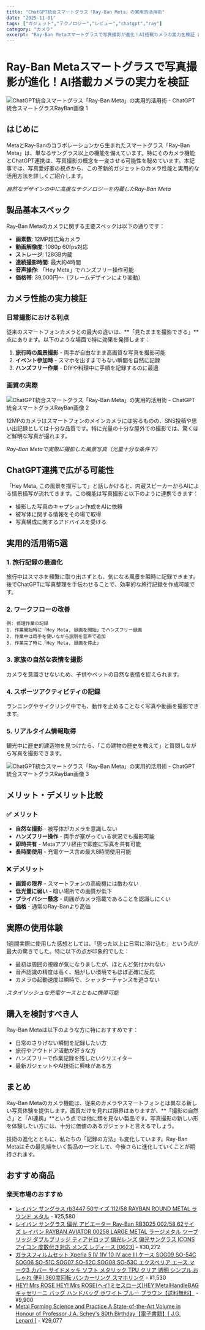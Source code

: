 ```yaml
---
title: "ChatGPT統合スマートグラス「Ray-Ban Meta」の実用的活用術"
date: "2025-11-01"
tags: ["ガジェット","テクノロジー","レビュー","chatgpt","ray"]
category: "カメラ"
excerpt: "Ray-Ban Metaスマートグラスで写真撮影が進化！AI搭載カメラの実力を検証 はじめに MetaとRay-Banのコラボレーションから生まれたスマートグラス「Ray-Ban Meta」は、単なるサングラス以上の機能を備えています。特にそのカメラ機能とChatGPT連携は、写真撮影の概念を一変さ..."
---
```


# Ray-Ban Metaスマートグラスで写真撮影が進化！AI搭載カメラの実力を検証

![ChatGPT統合スマートグラス「Ray-Ban Meta」の実用的活用術 - ChatGPT統合スマートグラスRayBan画像 1](https://picsum.photos/id/140/800/600)



## はじめに

MetaとRay-Banのコラボレーションから生まれたスマートグラス「Ray-Ban Meta」は、単なるサングラス以上の機能を備えています。特にそのカメラ機能とChatGPT連携は、写真撮影の概念を一変させる可能性を秘めています。本記事では、写真愛好家の視点から、この革新的ガジェットのカメラ性能と実用的な活用方法を詳しくご紹介します。


*自然なデザインの中に高度なテクノロジーを内蔵したRay-Ban Meta*

## 製品基本スペック

Ray-Ban Metaのカメラに関する主要スペックは以下の通りです：

- **画素数**: 12MP超広角カメラ
- **動画解像度**: 1080p 60fps対応
- **ストレージ**: 128GB内蔵
- **連続撮影時間**: 最大約4時間
- **音声操作**: 「Hey Meta」でハンズフリー操作可能
- **価格帯**: 39,000円〜（フレームデザインにより変動）

## カメラ性能の実力検証

### 日常撮影における利点

従来のスマートフォンカメラとの最大の違いは、**「見たままを撮影できる」**点にあります。以下のような場面で特に効果を発揮します：

1. **旅行時の風景撮影** - 両手が自由なまま高画質な写真を撮影可能
2. **イベント参加時** - スマホを出すまでもない瞬間を自然に記録
3. **ハンズフリー作業** - DIYや料理中に手順を記録するのに最適

### 画質の実際



![ChatGPT統合スマートグラス「Ray-Ban Meta」の実用的活用術 - ChatGPT統合スマートグラスRayBan画像 2](https://picsum.photos/id/1/800/600)


12MPのカメラはスマートフォンのメインカメラには劣るものの、SNS投稿や思い出記録としては十分な品質です。特に光量の十分な屋外での撮影では、驚くほど鮮明な写真が撮れます。


*Ray-Ban Metaで実際に撮影した風景写真（光量十分な条件下）*

## ChatGPT連携で広がる可能性

「Hey Meta, この風景を描写して」と話しかけると、内蔵スピーカーからAIによる情景描写が流れてきます。この機能は写真撮影と以下のように連携できます：

- 撮影した写真のキャプション作成をAIに依頼
- 被写体に関する情報をその場で取得
- 写真構成に関するアドバイスを受ける

## 実用的活用術5選

### 1. 旅行記録の最適化
旅行中はスマホを頻繁に取り出さずとも、気になる風景を瞬時に記録できます。後でChatGPTに写真整理を手伝わせることで、効率的な旅行記録を作成可能です。

### 2. ワークフローの改善
```
例: 修理作業の記録
1. 作業開始時に「Hey Meta, 録画を開始」でハンズフリー録画
2. 作業中は両手を使いながら説明を音声で追加
3. 作業完了時に「Hey Meta, 録画を停止」
```

### 3. 家族の自然な表情を撮影
カメラを意識させないため、子供やペットの自然な表情を捉えられます。

### 4. スポーツアクティビティの記録
ランニングやサイクリング中でも、動作を止めることなく写真や動画を撮影できます。

### 5. リアルタイム情報取得
観光中に歴史的建造物を見つけたら、「この建物の歴史を教えて」と質問しながら写真を撮影できます。



![ChatGPT統合スマートグラス「Ray-Ban Meta」の実用的活用術 - ChatGPT統合スマートグラスRayBan画像 3](https://picsum.photos/id/10/800/600)


## メリット・デメリット比較

### ✅ メリット
- **自然な撮影** - 被写体がカメラを意識しない
- **ハンズフリー操作** - 両手が塞がっている状況でも撮影可能
- **即時共有** - Metaアプリ経由で即座に写真を共有可能
- **長時間使用** - 充電ケース含め最大8時間使用可能

### ❌ デメリット
- **画質の限界** - スマートフォンの高級機には敵わない
- **低光量に弱い** - 暗い場所での画質が低下
- **プライバシー懸念** - 周囲がカメラ搭載であることを認識しにくい
- **価格** - 通常のRay-Banより高価

## 実際の使用体験

1週間実際に使用した感想としては、「思った以上に日常に溶け込む」という点が最大の驚きでした。特に以下の点が印象的でした：

- 最初は周囲の視線が気になりましたが、ほとんど気付かれない
- 音声認識の精度は高く、騒がしい環境でもほぼ正確に反応
- カメラの起動速度は瞬時で、シャッターチャンスを逃さない


*スタイリッシュな充電ケースとともに携帯可能*

## 購入を検討すべき人

Ray-Ban Metaは以下のような方に特におすすめです：

- 日常のさりげない瞬間を記録したい方
- 旅行やアウトドア活動が好きな方
- ハンズフリーで作業記録を残したいクリエイター
- 最新ガジェットやAI技術に興味がある方

## まとめ

Ray-Ban Metaのカメラ機能は、従来のカメラやスマートフォンとは異なる新しい写真体験を提供します。画質だけを見れば限界はありますが、**「撮影の自然さ」と「AI連携」**という点では他に類を見ない製品です。写真撮影の新しい形を体験したい方には、十分に価値のあるガジェットと言えるでしょう。

技術の進化とともに、私たちの「記録の方法」も変化しています。Ray-Ban Metaはその最先端をいく製品の一つとして、今後さらに進化していくことが期待されます。

<!-- アフィリエイト商品 -->
## おすすめ商品

### 楽天市場のおすすめ

- [レイバン サングラス rb3447 50サイズ 112/58 RAYBAN ROUND METAL ラウンド メタル](https://item.rakuten.co.jp/aut/rb3447-11258-50/?rafcid=wsc_i_is_1096528941688097201&m=1f454fb8.34705d0b.1f454fb9.255992fd&pc=1f454fb8.34705d0b.1f454fb9.255992fd) - ¥25,580
- [レイバン サングラス 偏光 アビエーター Ray-Ban RB3025 002/58 62サイズ レイバン RAYBAN AVIATOR 00258 LARGE METAL ラージメタル ツーブリッジ ダブルブリッジ ティアドロップ 偏光レンズ 偏光サングラス ICONS アイコン 度数付き対応 メンズ レディース [0623]](https://item.rakuten.co.jp/thats/rb3025-00258-62/?rafcid=wsc_i_is_1096528941688097201&m=1f454fb8.34705d0b.1f454fb9.255992fd&pc=1f454fb8.34705d0b.1f454fb9.255992fd) - ¥30,272
- [ガラスフィルムセット Xperia 5 IV 1IV 10 IV ace III ケース SOG09 SO-54C SOG06 SO-51C SOG07 SO-52C SOG08 SO-53C エクスペリア エース マーク3 カバー サイドメッキ ソフト メタリック TPU クリア 透明 シンプル おしゃれ 便利 360度回転 バンカーリング スマホリング](https://item.rakuten.co.jp/sunny-store/t0339/?rafcid=wsc_i_is_1096528941688097201&m=1f454fb8.34705d0b.1f454fb9.255992fd&pc=1f454fb8.34705d0b.1f454fb9.255992fd) - ¥1,530
- [HEY! Mrs ROSE HEY! Mrs ROSE(ヘイ!ミセスローズ)HEY!MetalHandleBAG キャセリーニ バッグ ハンドバッグ ホワイト ブルー ブラウン【送料無料】](https://item.rakuten.co.jp/stylife/ny7043/?rafcid=wsc_i_is_1096528941688097201&m=1f454fb8.34705d0b.1f454fb9.255992fd&pc=1f454fb8.34705d0b.1f454fb9.255992fd) - ¥9,900
- [Metal Forming Science and Practice A State-of-the-Art Volume in Honour of Professor J.A. Schey's 80th Birthday【電子書籍】[ J.G. Lenard ]](https://item.rakuten.co.jp/rakutenkobo-ebooks/af3c4743f9c83e26b4c7675c107b8c7a/?rafcid=wsc_i_is_1096528941688097201&m=1f454fb8.34705d0b.1f454fb9.255992fd&pc=1f454fb8.34705d0b.1f454fb9.255992fd) - ¥29,077


